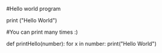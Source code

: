 #Hello world program

print ("Hello World")

#You can print many times :)

def printHello(number):
	for x in number:
		print("Hello World")